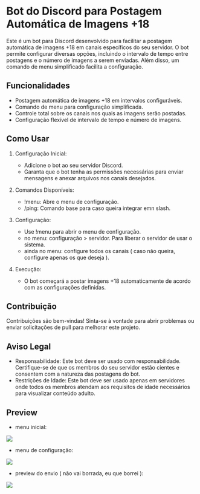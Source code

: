 Bot do Discord para Postagem Automática de Imagens +18
======================================================

Este é um bot para Discord desenvolvido para facilitar a postagem automática de imagens +18 em canais específicos do seu servidor. O bot permite configurar diversas opções, incluindo o intervalo de tempo entre postagens e o número de imagens a serem enviadas. Além disso, um comando de menu simplificado facilita a configuração.

Funcionalidades
---------------

- Postagem automática de imagens +18 em intervalos configuráveis.
- Comando de menu para configuração simplificada.
- Controle total sobre os canais nos quais as imagens serão postadas.
- Configuração flexível de intervalo de tempo e número de imagens.

Como Usar
---------

1. Configuração Inicial:
   - Adicione o bot ao seu servidor Discord.
   - Garanta que o bot tenha as permissões necessárias para enviar mensagens e anexar arquivos nos canais desejados.

2. Comandos Disponíveis:
   - !menu: Abre o menu de configuração.
   - /ping: Comando base para caso queira integrar emn slash.

3. Configuração:
   - Use !menu para abrir o menu de configuração.
   - no menu: configuração > servidor. Para liberar o servidor de usar o sistema.
   - ainda no menu: configure todos os canais ( caso não queira, configure apenas os que deseja ).

4. Execução:
   - O bot começará a postar imagens +18 automaticamente de acordo com as configurações definidas.

Contribuição
------------

Contribuições são bem-vindas! Sinta-se à vontade para abrir problemas ou enviar solicitações de pull para melhorar este projeto.

Aviso Legal
------------

- Responsabilidade: Este bot deve ser usado com responsabilidade. Certifique-se de que os membros do seu servidor estão cientes e consentem com a natureza das postagens do bot.
- Restrições de Idade: Este bot deve ser usado apenas em servidores onde todos os membros atendam aos requisitos de idade necessários para visualizar conteúdo adulto.

Preview
----------

- menu inicial:


<img src="https://media.discordapp.net/attachments/1221481201026597005/1222438307280060456/image.png?ex=66163764&is=6603c264&hm=f07645711912cec9a871e4f33e9b82be6743a2e8500033cfb8a9f4aa12d05f59&=&format=webp&quality=lossless&width=493&height=251">

- menu de configuração:

  
<img src="https://media.discordapp.net/attachments/1221481201026597005/1222439208522612747/image.png?ex=6616383b&is=6603c33b&hm=bac3b86a6b33f7dc23af1a7324d2080c86b6b5566e23292a0ea94307f3e7a028&=&format=webp&quality=lossless&width=567&height=438">

- preview do envio ( não vai borrada, eu que borrei ):
  

<img src="https://i.imgur.com/BR8xBek.jpeg">
